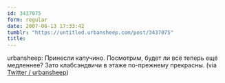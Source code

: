 ```yaml
---
id: 3437075
form: regular
date: 2007-06-13 17:33:42
tumblr: "https://untitled.urbansheep.com/post/3437075"
title:
---
```


<p>urbansheep: Принесли капучино. Посмотрим, будет ли всё теперь ещё медленнее? Зато клабсэндвичи в этаже по-прежнему прекрасны. (via <a href="http://twitter.com/urbansheep/statuses/102940332">Twitter / urbansheep</a>)</p>

